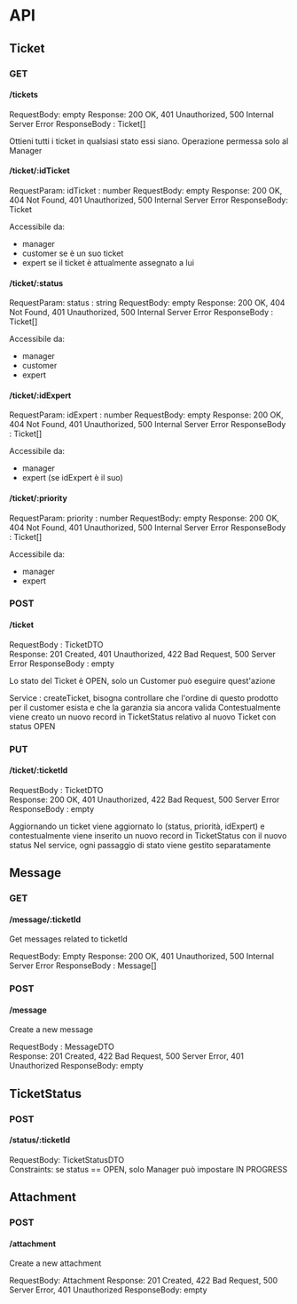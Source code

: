 # API

## Ticket

### GET

#### /tickets
RequestBody: empty
Response: 200 OK, 401 Unauthorized, 500 Internal Server Error 
ResponseBody : Ticket[]

Ottieni tutti i ticket in qualsiasi stato essi siano.
Operazione permessa solo al Manager

#### /ticket/:idTicket
RequestParam: idTicket : number
RequestBody: empty
Response: 200 OK, 404 Not Found, 401 Unauthorized, 500 Internal Server Error
ResponseBody: Ticket

Accessibile da:
- manager
- customer se è un suo ticket
- expert se il ticket è attualmente assegnato a lui

#### /ticket/:status
RequestParam: status : string
RequestBody: empty
Response: 200 OK, 404 Not Found, 401 Unauthorized, 500 Internal Server Error
ResponseBody : Ticket[]

Accessibile da:
- manager
- customer
- expert

#### /ticket/:idExpert
RequestParam: idExpert : number
RequestBody: empty
Response: 200 OK, 404 Not Found, 401 Unauthorized, 500 Internal Server Error
ResponseBody : Ticket[]

Accessibile da:
- manager
- expert (se idExpert è il suo)

#### /ticket/:priority
RequestParam: priority : number
RequestBody: empty
Response: 200 OK, 404 Not Found, 401 Unauthorized, 500 Internal Server Error
ResponseBody : Ticket[]

Accessibile da:
- manager
- expert

### POST

#### /ticket
RequestBody : TicketDTO \
Response: 201 Created, 401 Unauthorized, 422 Bad Request, 500 Server Error
ResponseBody : empty

Lo stato del Ticket è OPEN, solo un Customer può eseguire quest'azione

Service : createTicket, bisogna controllare che l'ordine di questo prodotto per il customer esista e che la garanzia sia ancora valida
Contestualmente viene creato un nuovo record in TicketStatus relativo al nuovo Ticket con status OPEN

### PUT

#### /ticket/:ticketId
RequestBody : TicketDTO \
Response: 200 OK, 401 Unauthorized, 422 Bad Request, 500 Server Error
ResponseBody : empty

Aggiornando un ticket viene aggiornato lo (status, priorità, idExpert) e contestualmente viene inserito un nuovo record in TicketStatus con il nuovo status
Nel service, ogni passaggio di stato viene gestito separatamente

## Message

### GET

#### /message/:ticketId

Get messages related to ticketId

RequestBody: Empty
Response: 200 OK, 401 Unauthorized, 500 Internal Server Error
ResponseBody : Message[]

### POST

#### /message
Create a new message

RequestBody : MessageDTO \
Response: 201 Created, 422 Bad Request, 500 Server Error, 401 Unauthorized
ResponseBody: empty

## TicketStatus

### POST

#### /status/:ticketId

RequestBody: TicketStatusDTO \
Constraints: se status == OPEN, solo Manager può impostare IN PROGRESS

## Attachment

### POST 

#### /attachment
Create a new attachment

RequestBody: Attachment
Response: 201 Created, 422 Bad Request, 500 Server Error, 401 Unauthorized
ResponseBody: empty